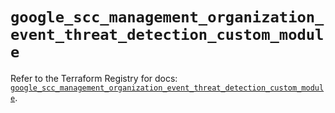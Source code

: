 # `google_scc_management_organization_event_threat_detection_custom_module`

Refer to the Terraform Registry for docs: [`google_scc_management_organization_event_threat_detection_custom_module`](https://registry.terraform.io/providers/hashicorp/google-beta/6.24.0/docs/resources/google_scc_management_organization_event_threat_detection_custom_module).

